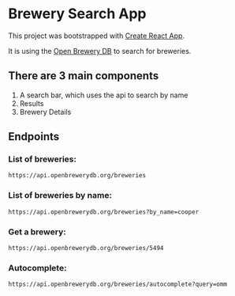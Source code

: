 # Brewery Search App

This project was bootstrapped with [Create React App](https://github.com/facebookincubator/create-react-app).

It is using the [Open Brewery DB](https://www.openbrewerydb.org/) to search for breweries.

## There are 3 main components

1. A search bar, which uses the api to search by name
2. Results
3. Brewery Details

## Endpoints

### List of breweries:

```
https://api.openbrewerydb.org/breweries
```

### List of breweries by name:

```
https://api.openbrewerydb.org/breweries?by_name=cooper
```

### Get a brewery:

```
https://api.openbrewerydb.org/breweries/5494
```

### Autocomplete:

```
https://api.openbrewerydb.org/breweries/autocomplete?query=omm
```
